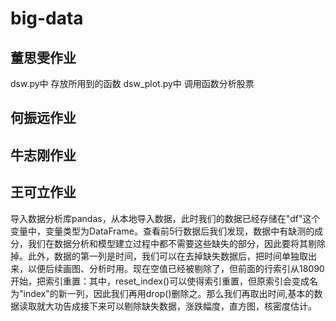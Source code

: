# big-data

## 董思雯作业

dsw.py中 存放所用到的函数
dsw_plot.py中 调用函数分析股票

## 何振远作业

## 牛志刚作业

## 王可立作业
导入数据分析库pandas，从本地导入数据，此时我们的数据已经存储在"df"这个变量中，变量类型为DataFrame。查看前5行数据后我们发现，数据中有缺测的成分，我们在数据分析和模型建立过程中都不需要这些缺失的部分，因此要将其剔除掉。此外，数据的第一列是时间，我们可以在去掉缺失数据后，把时间单独取出来，以便后续画图、分析时用。现在空值已经被剔除了，但前面的行索引从18090开始，把索引重置：其中，reset_index()可以使得索引重置，但原索引会变成名为"index"的新一列，因此我们再用drop()删除之。那么我们再取出时间,基本的数据读取就大功告成接下来可以剔除缺失数据，涨跌幅度，直方图，核密度估计。
